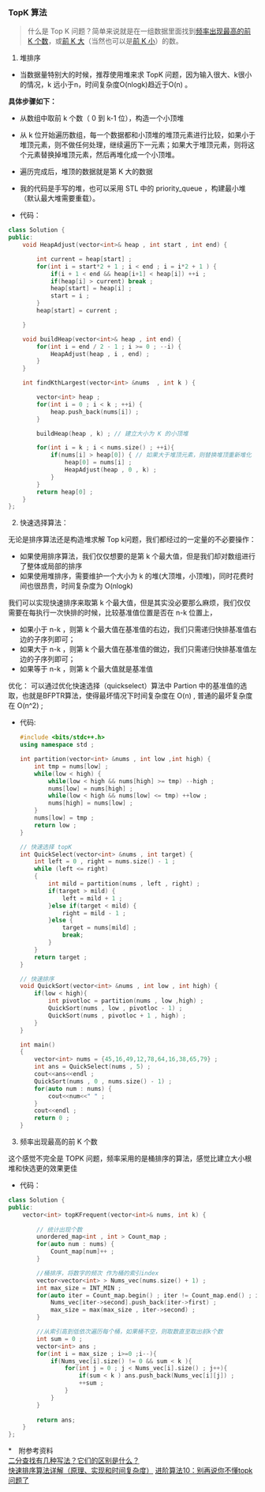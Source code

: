 ### TopK 算法

> 什么是 Top K 问题？简单来说就是在一组数据里面找到[频率出现最高的前 K 个数](https://leetcode-cn.com/problems/top-k-frequent-elements/)，或[前 K 大](https://leetcode-cn.com/problems/kth-largest-element-in-an-array/)（当然也可以是[前 K 小](https://leetcode-cn.com/problems/zui-xiao-de-kge-shu-lcof/)）的数。

1. 堆排序

* 当数据量特别大的时候，推荐使用堆来求 TopK 问题，因为输入很大、k很小的情况，k 远小于n，时间复杂度O(nlogk)趋近于O(n) 。

**具体步骤如下：**

* 从数组中取前 k 个数（ 0 到 k-1 位），构造一个小顶堆
* 从 k 位开始遍历数组，每一个数据都和小顶堆的堆顶元素进行比较，如果小于堆顶元素，则不做任何处理，继续遍历下一元素；如果大于堆顶元素，则将这个元素替换掉堆顶元素，然后再堆化成一个小顶堆。
* 遍历完成后，堆顶的数据就是第 K 大的数据
* 我的代码是手写的堆，也可以采用 STL 中的 priority_queue ，构建最小堆（默认最大堆需要重载）。

* 代码：
```C++
class Solution {
public:
    void HeapAdjust(vector<int>& heap , int start , int end) {

        int current = heap[start] ; 
        for(int i = start*2 + 1 ; i < end ; i = i*2 + 1 ) {
            if(i + 1 < end && heap[i+1] < heap[i]) ++i ; 
            if(heap[i] > current) break ;
            heap[start] = heap[i] ; 
            start = i ;
        }
        heap[start] = current ; 

    }

    void buildHeap(vector<int>& heap , int end) {
        for(int i = end / 2 - 1 ; i >= 0 ; --i) {
            HeapAdjust(heap , i , end) ; 
        }
    }

    int findKthLargest(vector<int> &nums  , int k ) {

        vector<int> heap ;
        for(int i = 0 ; i < k ; ++i) {
            heap.push_back(nums[i]) ; 
        }

        buildHeap(heap , k) ; // 建立大小为 K 的小顶堆

        for(int i = k ; i < nums.size() ; ++i){
            if(nums[i] > heap[0]) { // 如果大于堆顶元素，则替换堆顶重新堆化
                heap[0] = nums[i] ;
                HeapAdjust(heap , 0 , k) ;
            }
        }
        return heap[0] ; 
    }
};
```

2. 快速选择算法：

无论是排序算法还是构造堆求解 Top k问题，我们都经过的一定量的不必要操作：

* 如果使用排序算法，我们仅仅想要的是第 k 个最大值，但是我们却对数组进行了整体或局部的排序
* 如果使用堆排序，需要维护一个大小为 k 的堆(大顶堆，小顶堆)，同时花费时间也很昂贵，时间复杂度为 O(nlogk)

我们可以实现快速排序来取第 k 个最大值，但是其实没必要那么麻烦，我们仅仅需要在每执行一次快排的时候，比较基准值位置是否在 n-k 位置上，

* 如果小于 n-k ，则第 k 个最大值在基准值的右边，我们只需递归快排基准值右边的子序列即可；
* 如果大于 n-k ，则第 k 个最大值在基准值的做边，我们只需递归快排基准值左边的子序列即可；
* 如果等于 n-k ，则第 k 个最大值就是基准值

优化： 可以通过优化快速选择（quickselect）算法中 Partion 中的基准值的选取，也就是BFPTR算法，使得最坏情况下时间复杂度在 O(n) , 普通的最坏复杂度在 O(n^2) ; 
* 代码:
    ```C++
    #include <bits/stdc++.h> 
    using namespace std ;

    int partition(vector<int> &nums , int low ,int high) {
        int tmp = nums[low] ; 
        while(low < high) {
            while(low < high && nums[high] >= tmp) --high ; 
            nums[low] = nums[high] ;
            while(low < high && nums[low] <= tmp) ++low ; 
            nums[high] = nums[low] ; 
        }
        nums[low] = tmp ; 
        return low ;
    }

    // 快速选择 topK 
    int QuickSelect(vector<int> &nums , int target) {
        int left = 0 , right = nums.size() - 1 ; 
        while (left <= right)
        {
            int mild = partition(nums , left , right) ; 
            if(target > mild) {
                left = mild + 1 ; 
            }else if(target < mild) {
                right = mild - 1 ; 
            }else {
                target = nums[mild] ; 
                break; 
            }
        }
        return target ; 
    }

    // 快速排序
    void QuickSort(vector<int> &nums , int low , int high) {
        if(low < high){
            int pivotloc = partition(nums , low ,high) ; 
            QuickSort(nums , low , pivotloc - 1) ; 
            QuickSort(nums , pivotloc + 1 , high) ;  
        }
    }

    int main() 
    {
        vector<int> nums = {45,16,49,12,78,64,16,38,65,79} ; 
        int ans = QuickSelect(nums , 5) ; 
        cout<<ans<<endl ; 
        QuickSort(nums , 0 , nums.size() - 1) ; 
        for(auto num : nums) {
            cout<<num<<" " ; 
        }
        cout<<endl ; 
        return 0 ; 
    }
    ```

3. 频率出现最高的前 K 个数

这个感觉不完全是 TOPK 问题，频率采用的是桶排序的算法，感觉比建立大小根堆和快选更的效果更佳

* 代码：
```C++
class Solution {
public:
    vector<int> topKFrequent(vector<int>& nums, int k) {
        
        // 统计出现个数
        unordered_map<int , int > Count_map ; 
        for(auto num : nums) {
            Count_map[num]++ ; 
        }

        //桶排序，将数字的频次 作为桶的索引index
        vector<vector<int> > Nums_vec(nums.size() + 1) ;
        int max_size = INT_MIN ; 
        for(auto iter = Count_map.begin() ; iter != Count_map.end() ; iter++){
            Nums_vec[iter->second].push_back(iter->first) ;
            max_size = max(max_size , iter->second) ; 
        }

        //从索引高到低依次遍历每个桶，如果桶不空，则取数直至取出前k个数
        int sum = 0 ;
        vector<int> ans ; 
        for(int i = max_size ; i>=0 ;i--){
            if(Nums_vec[i].size() != 0 && sum < k ){
                for(int j = 0 ; j < Nums_vec[i].size() ; j++){
                    if(sum < k ) ans.push_back(Nums_vec[i][j]) ; 
                    ++sum ; 
                }
            }
        }
        
        return ans; 
    }
};
```

*　附参考资料  
[二分查找有几种写法？它们的区别是什么？](https://www.zhihu.com/question/36132386)  
[快速排序算法详解（原理、实现和时间复杂度）](http://data.biancheng.net/view/117.html)
[进阶算法10：别再说你不懂topk问题了](https://github.com/sisterAn/JavaScript-Algorithms/issues/73)